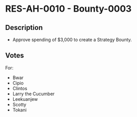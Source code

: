 # RES-AH-0010 - Bounty-0003
## Description
- Approve spending of $3,000 to create a Strategy Bounty.
## Votes
For:
- Bwar
- Cipio
- Clintos
- Larry the Cucumber
- Leekuanjew
- Scotty
- Tokani
